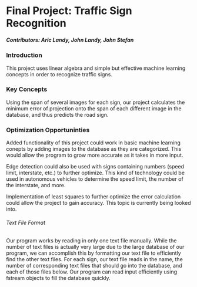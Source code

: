 # Final Project: Traffic Sign Recognition
##### Contributors: Aric Landy, John Landy, John Stefan

### Introduction
This project uses linear algebra and simple but effective machine learning concepts in order to recognize traffic signs. 

### Key Concepts
Using the span of several images for each sign, our project calculates the minimum error of projection onto the span of each different image in the database, and thus predicts the road sign. 

### Optimization Opportuninties
Added functionality of this project could work in basic machine learning conepts by adding images to the database as they are categorized. This would allow the program to grow more accurate as it takes in more input.

Edge detection could also be used with signs containing numbers (speed limit, interstate, etc.) to further optimize. This kind of technology could be used in autonomous vehicles to determine the speed limit, the number of the interstate, and more.

Implementation of least squares to further optimize the error calculation could allow the project to gain accuracy. This topic is currently being looked into.

###### Text File Format
Our program works by reading in only one text file manually. While the number of text files is actually very large due to the large database of our program, we can accomplish this by formatting our text file to efficiently find the other text files. For each sign, our text file reads in the name, the number of corresponding text files that should go into the database, and each of those files below. Our program can read input efficiently using fstream objects to fill the database quickly.
